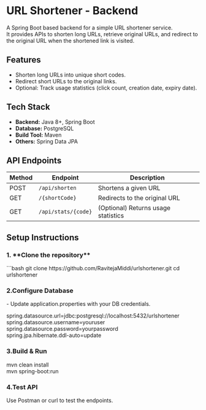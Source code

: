 # URL Shortener - Backend

A Spring Boot based backend for a simple URL shortener service.  
It provides APIs to shorten long URLs, retrieve original URLs, and redirect to the original URL when the shortened link is visited.

## Features
- Shorten long URLs into unique short codes.
- Redirect short URLs to the original links.
- Optional: Track usage statistics (click count, creation date, expiry date).

## Tech Stack
- **Backend:** Java 8+, Spring Boot
- **Database:** PostgreSQL 
- **Build Tool:** Maven
- **Others:** Spring Data JPA

## API Endpoints
| Method | Endpoint             | Description |
|--------|----------------------|-------------|
| POST   | `/api/shorten`       | Shortens a given URL |
| GET    | `/{shortCode}`       | Redirects to the original URL |
| GET    | `/api/stats/{code}`  | (Optional) Returns usage statistics |

## Setup Instructions
<h3>1. **Clone the repository**</h3>
   ```bash
   git clone https://github.com/RavitejaMiddi/urlshortener.git
   cd urlshortener


<h3>2.Configure Database</h3>
- Update application.properties with your DB credentials.
  
spring.datasource.url=jdbc:postgresql://localhost:5432/urlshortener </br>
spring.datasource.username=youruser</br>
spring.datasource.password=yourpassword</br>
spring.jpa.hibernate.ddl-auto=update


<h3>3.Build & Run</h3>

mvn clean install</br>
mvn spring-boot:run


<h3>4.Test API</h3>

Use Postman or curl to test the endpoints.
